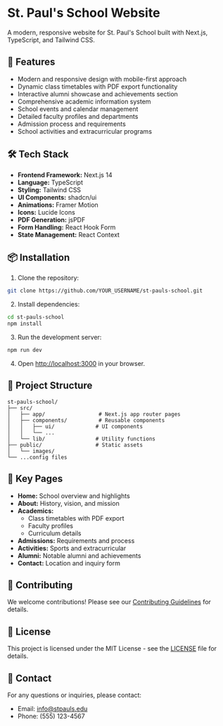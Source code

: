 # St. Paul's School Website

A modern, responsive website for St. Paul's School built with Next.js, TypeScript, and Tailwind CSS.

## 🚀 Features

- Modern and responsive design with mobile-first approach
- Dynamic class timetables with PDF export functionality
- Interactive alumni showcase and achievements section
- Comprehensive academic information system
- School events and calendar management
- Detailed faculty profiles and departments
- Admission process and requirements
- School activities and extracurricular programs

## 🛠️ Tech Stack

- **Frontend Framework:** Next.js 14
- **Language:** TypeScript
- **Styling:** Tailwind CSS
- **UI Components:** shadcn/ui
- **Animations:** Framer Motion
- **Icons:** Lucide Icons
- **PDF Generation:** jsPDF
- **Form Handling:** React Hook Form
- **State Management:** React Context

## 📦 Installation

1. Clone the repository:
```bash
git clone https://github.com/YOUR_USERNAME/st-pauls-school.git
```

2. Install dependencies:
```bash
cd st-pauls-school
npm install
```

3. Run the development server:
```bash
npm run dev
```

4. Open [http://localhost:3000](http://localhost:3000) in your browser.

## 🔧 Project Structure

```
st-pauls-school/
├── src/
│   ├── app/                 # Next.js app router pages
│   ├── components/          # Reusable components
│   │   ├── ui/             # UI components
│   │   └── ...            
│   └── lib/                # Utility functions
├── public/                 # Static assets
│   └── images/            
└── ...config files
```

## 📱 Key Pages

- **Home:** School overview and highlights
- **About:** History, vision, and mission
- **Academics:**
  - Class timetables with PDF export
  - Faculty profiles
  - Curriculum details
- **Admissions:** Requirements and process
- **Activities:** Sports and extracurricular
- **Alumni:** Notable alumni and achievements
- **Contact:** Location and inquiry form

## 🤝 Contributing

We welcome contributions! Please see our [Contributing Guidelines](CONTRIBUTING.md) for details.

## 📄 License

This project is licensed under the MIT License - see the [LICENSE](LICENSE) file for details.

## 👥 Contact

For any questions or inquiries, please contact:
- Email: info@stpauls.edu
- Phone: (555) 123-4567
#
